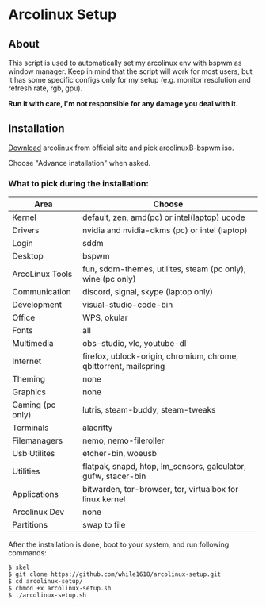 # Arcolinux Setup

## About
This script is used to automatically set my arcolinux env with bspwm as window manager. Keep in mind that the script will work 
for most users, but it has some specific configs only for my setup (e.g. monitor resolution and refresh rate, rgb, gpu).

__Run it with care, I'm not responsible for any damage you deal with it.__

## Installation
[Download](https://www.arcolinux.info/downloads/) arcolinux from official site and pick arcolinuxB-bspwm iso.

Choose "Advance installation" when asked.

### What to pick during the installation:

| Area             | Choose                                                            |
| ---------------- | ----------------------------------------------------------------- |
| Kernel           | default, zen, amd(pc) or intel(laptop) ucode                      |
| Drivers          | nvidia and nvidia-dkms (pc) or intel (laptop)                     |
| Login            | sddm                                                              |
| Desktop          | bspwm                                                             |
| ArcoLinux Tools  | fun, sddm-themes, utilites, steam (pc only), wine (pc only)       |
| Communication    | discord, signal, skype (laptop only)                              |
| Development      | visual-studio-code-bin                                            |
| Office           | WPS, okular                                                       |
| Fonts            | all                                                               |
| Multimedia       | obs-studio, vlc, youtube-dl                                       |
| Internet         | firefox, ublock-origin, chromium, chrome, qbittorrent, mailspring |
| Theming          | none                                                              |
| Graphics         | none                                                              |
| Gaming (pc only) | lutris, steam-buddy, steam-tweaks                                 |
| Terminals        | alacritty                                                         |
| Filemanagers     | nemo, nemo-fileroller                                             |
| Usb Utilites     | etcher-bin, woeusb                                                |
| Utilities        | flatpak, snapd, htop, lm_sensors, galculator, gufw, stacer-bin    |
| Applications     | bitwarden, tor-browser, tor, virtualbox for linux kernel          |
| Arcolinux Dev    | none                                                              |
| Partitions       | swap to file                                                      |

After the installation is done, boot to your system, and run following commands:

``` 
$ skel
$ git clone https://github.com/while1618/arcolinux-setup.git 
$ cd arcolinux-setup/ 
$ chmod +x arcolinux-setup.sh
$ ./arcolinux-setup.sh
```
